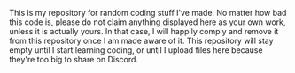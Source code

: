 This is my repository for random coding stuff I've made.
No matter how bad this code is, please do not claim anything displayed here as your own work, unless it is actually yours. In that case, I will happily comply and remove it from this repository once I am made aware of it.
This repository will stay empty until I start learning coding, or until I upload files here because they're too big to share on Discord.
